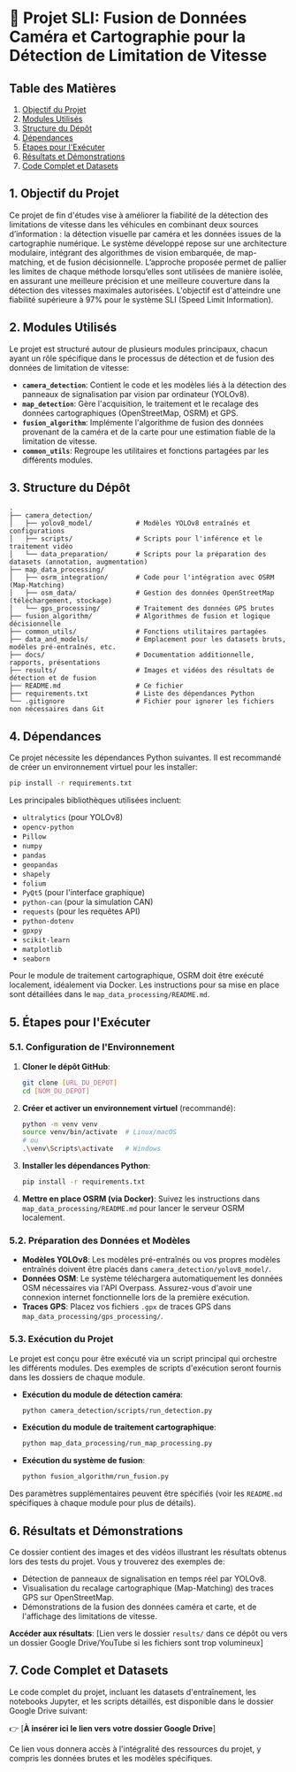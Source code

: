 # 🚦 Projet SLI: Fusion de Données Caméra et Cartographie pour la Détection de Limitation de Vitesse

## Table des Matières
1. [Objectif du Projet](#objectif-du-projet)
2. [Modules Utilisés](#modules-utilisés)
3. [Structure du Dépôt](#structure-du-dépôt)
4. [Dépendances](#dépendances)
5. [Étapes pour l'Exécuter](#étapes-pour-lexécuter)
6. [Résultats et Démonstrations](#résultats-et-démonstrations)
7. [Code Complet et Datasets](#code-complet-et-datasets)

## 1. Objectif du Projet
Ce projet de fin d'études vise à améliorer la fiabilité de la détection des limitations de vitesse dans les véhicules en combinant deux sources d’information : la détection visuelle par caméra et les données issues de la cartographie numérique. Le système développé repose sur une architecture modulaire, intégrant des algorithmes de vision embarquée, de map-matching, et de fusion décisionnelle. L’approche proposée permet de pallier les limites de chaque méthode lorsqu’elles sont utilisées de manière isolée, en assurant une meilleure précision et une meilleure couverture dans la détection des vitesses maximales autorisées. L'objectif est d'atteindre une fiabilité supérieure à 97% pour le système SLI (Speed Limit Information).

## 2. Modules Utilisés
Le projet est structuré autour de plusieurs modules principaux, chacun ayant un rôle spécifique dans le processus de détection et de fusion des données de limitation de vitesse:

*   **`camera_detection`**: Contient le code et les modèles liés à la détection des panneaux de signalisation par vision par ordinateur (YOLOv8).
*   **`map_detection`**: Gère l'acquisition, le traitement et le recalage des données cartographiques (OpenStreetMap, OSRM) et GPS.
*   **`fusion_algorithm`**: Implémente l'algorithme de fusion des données provenant de la caméra et de la carte pour une estimation fiable de la limitation de vitesse.
*   **`common_utils`**: Regroupe les utilitaires et fonctions partagées par les différents modules.

## 3. Structure du Dépôt
```
. 
├── camera_detection/
│   ├── yolov8_model/           # Modèles YOLOv8 entraînés et configurations
│   ├── scripts/                # Scripts pour l'inférence et le traitement vidéo
│   └── data_preparation/       # Scripts pour la préparation des datasets (annotation, augmentation)
├── map_data_processing/
│   ├── osrm_integration/       # Code pour l'intégration avec OSRM (Map-Matching)
│   ├── osm_data/               # Gestion des données OpenStreetMap (téléchargement, stockage)
│   └── gps_processing/         # Traitement des données GPS brutes
├── fusion_algorithm/           # Algorithmes de fusion et logique décisionnelle
├── common_utils/               # Fonctions utilitaires partagées
├── data_and_models/            # Emplacement pour les datasets bruts, modèles pré-entraînés, etc.
├── docs/                       # Documentation additionnelle, rapports, présentations
├── results/                    # Images et vidéos des résultats de détection et de fusion
├── README.md                   # Ce fichier
├── requirements.txt            # Liste des dépendances Python
└── .gitignore                  # Fichier pour ignorer les fichiers non nécessaires dans Git
```

## 4. Dépendances
Ce projet nécessite les dépendances Python suivantes. Il est recommandé de créer un environnement virtuel pour les installer:

```bash
pip install -r requirements.txt
```

Les principales bibliothèques utilisées incluent:
*   `ultralytics` (pour YOLOv8)
*   `opencv-python`
*   `Pillow`
*   `numpy`
*   `pandas`
*   `geopandas`
*   `shapely`
*   `folium`
*   `PyQt5` (pour l'interface graphique)
*   `python-can` (pour la simulation CAN)
*   `requests` (pour les requêtes API)
*   `python-dotenv`
*   `gpxpy`
*   `scikit-learn`
*   `matplotlib`
*   `seaborn`

Pour le module de traitement cartographique, OSRM doit être exécuté localement, idéalement via Docker. Les instructions pour sa mise en place sont détaillées dans le `map_data_processing/README.md`.

## 5. Étapes pour l'Exécuter

### 5.1. Configuration de l'Environnement
1.  **Cloner le dépôt GitHub**:
    ```bash
    git clone [URL_DU_DEPOT]
    cd [NOM_DU_DEPOT]
    ```
2.  **Créer et activer un environnement virtuel** (recommandé):
    ```bash
    python -m venv venv
    source venv/bin/activate  # Linux/macOS
    # ou
    .\venv\Scripts\activate   # Windows
    ```
3.  **Installer les dépendances Python**:
    ```bash
    pip install -r requirements.txt
    ```
4.  **Mettre en place OSRM (via Docker)**:
    Suivez les instructions dans `map_data_processing/README.md` pour lancer le serveur OSRM localement.

### 5.2. Préparation des Données et Modèles
*   **Modèles YOLOv8**: Les modèles pré-entraînés ou vos propres modèles entraînés doivent être placés dans `camera_detection/yolov8_model/`.
*   **Données OSM**: Le système téléchargera automatiquement les données OSM nécessaires via l'API Overpass. Assurez-vous d'avoir une connexion internet fonctionnelle lors de la première exécution.
*   **Traces GPS**: Placez vos fichiers `.gpx` de traces GPS dans `map_data_processing/gps_processing/`.

### 5.3. Exécution du Projet
Le projet est conçu pour être exécuté via un script principal qui orchestre les différents modules. Des exemples de scripts d'exécution seront fournis dans les dossiers de chaque module.

*   **Exécution du module de détection caméra**:
    ```bash
    python camera_detection/scripts/run_detection.py 
    ```
*   **Exécution du module de traitement cartographique**:
    ```bash
    python map_data_processing/run_map_processing.py 
    ```
*   **Exécution du système de fusion**:
    ```bash
    python fusion_algorithm/run_fusion.py
    ```

Des paramètres supplémentaires peuvent être spécifiés (voir les `README.md` spécifiques à chaque module pour plus de détails).

## 6. Résultats et Démonstrations
Ce dossier contient des images et des vidéos illustrant les résultats obtenus lors des tests du projet. Vous y trouverez des exemples de:

*   Détection de panneaux de signalisation en temps réel par YOLOv8.
*   Visualisation du recalage cartographique (Map-Matching) des traces GPS sur OpenStreetMap.
*   Démonstrations de la fusion des données caméra et carte, et de l'affichage des limitations de vitesse.

**Accéder aux résultats**: [Lien vers le dossier `results/` dans ce dépôt ou vers un dossier Google Drive/YouTube si les fichiers sont trop volumineux]

## 7. Code Complet et Datasets
Le code complet du projet, incluant les datasets d'entraînement, les notebooks Jupyter, et les scripts détaillés, est disponible dans le dossier Google Drive suivant:

👉 [**À insérer ici le lien vers votre dossier Google Drive**]

Ce lien vous donnera accès à l'intégralité des ressources du projet, y compris les données brutes et les modèles spécifiques.

